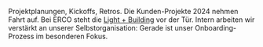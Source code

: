 Projektplanungen, Kickoffs, Retros. Die Kunden-Projekte 2024 nehmen Fahrt auf. Bei ERCO steht die <a href="https://www.erco.com">Light + Building</a> vor der Tür.
Intern arbeiten wir verstärkt an unserer Selbstorganisation: Gerade ist unser Onboarding-Prozess im besonderen Fokus.